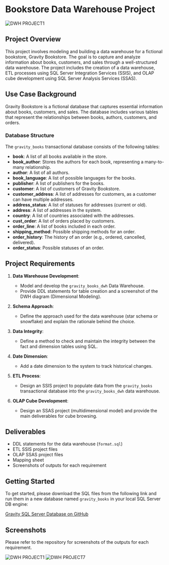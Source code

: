 # Bookstore Data Warehouse Project

![DWH PROJECT1](https://github.com/EssamHisham/GravityBooks-ETL-SSIS-SSAS-Project/blob/master/ScreenCaptures/DWH%20PROJECT1.jpeg?raw=true)
## Project Overview

This project involves modeling and building a data warehouse for a fictional bookstore, Gravity Bookstore. The goal is to capture and analyze information about books, customers, and sales through a well-structured data warehouse. The project includes the creation of a data warehouse, ETL processes using SQL Server Integration Services (SSIS), and OLAP cube development using SQL Server Analysis Services (SSAS).

## Use Case Background

Gravity Bookstore is a fictional database that captures essential information about books, customers, and sales. The database includes various tables that represent the relationships between books, authors, customers, and orders.

### Database Structure

The `gravity_books` transactional database consists of the following tables:

- **book**: A list of all books available in the store.
- **book_author**: Stores the authors for each book, representing a many-to-many relationship.
- **author**: A list of all authors.
- **book_language**: A list of possible languages for the books.
- **publisher**: A list of publishers for the books.
- **customer**: A list of customers of Gravity Bookstore.
- **customer_address**: A list of addresses for customers, as a customer can have multiple addresses.
- **address_status**: A list of statuses for addresses (current or old).
- **address**: A list of addresses in the system.
- **country**: A list of countries associated with the addresses.
- **cust_order**: A list of orders placed by customers.
- **order_line**: A list of books included in each order.
- **shipping_method**: Possible shipping methods for an order.
- **order_history**: The history of an order (e.g., ordered, cancelled, delivered).
- **order_status**: Possible statuses of an order.

## Project Requirements

1. **Data Warehouse Development**: 
   - Model and develop the `gravity_books_dwh` Data Warehouse.
   - Provide DDL statements for table creation and a screenshot of the DWH diagram (Dimensional Modeling).

2. **Schema Approach**: 
   - Define the approach used for the data warehouse (star schema or snowflake) and explain the rationale behind the choice.

3. **Data Integrity**: 
   - Define a method to check and maintain the integrity between the fact and dimension tables using SQL.

4. **Date Dimension**: 
   - Add a date dimension to the system to track historical changes.

5. **ETL Process**: 
   - Design an SSIS project to populate data from the `gravity_books` transactional database into the `gravity_books_dwh` data warehouse.

6. **OLAP Cube Development**: 
   - Design an SSAS project (multidimensional model) and provide the main deliverables for cube browsing.

## Deliverables

- DDL statements for the data warehouse (`format.sql`)
- ETL SSIS project files
- OLAP SSAS project files
- Mapping sheet
- Screenshots of outputs for each requirement

## Getting Started

To get started, please download the SQL files from the following link and run them in a new database named `gravity_books` in your local SQL Server DB engine:

[Gravity SQL Server Database on GitHub](https://github.com/databasestar/sample_databases/sample_db_gravity/gravity_sqlserver)

## Screenshots

Please refer to the repository for screenshots of the outputs for each requirement.

![DWH PROJECT1](https://github.com/EssamHisham/GravityBooks-ETL-SSIS-SSAS-Project/blob/master/ScreenCaptures/DWH%20PROJECT1.jpeg?raw=true)
![DWH PROJECT7](https://github.com/EssamHisham/GravityBooks-ETL-SSIS-SSAS-Project/blob/master/ScreenCaptures/DWH%20PROJECT7.jpeg?raw=true)

